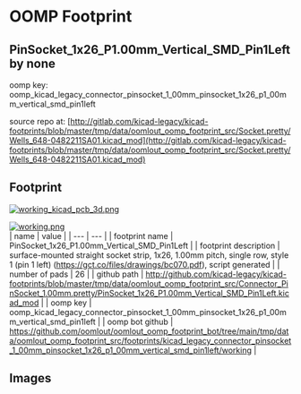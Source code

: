 # OOMP Footprint  
## PinSocket_1x26_P1.00mm_Vertical_SMD_Pin1Left  by none  
  
oomp key: oomp_kicad_legacy_connector_pinsocket_1_00mm_pinsocket_1x26_p1_00mm_vertical_smd_pin1left  
  
source repo at: [http://gitlab.com/kicad-legacy/kicad-footprints/blob/master/tmp/data/oomlout_oomp_footprint_src/Socket.pretty/Wells_648-0482211SA01.kicad_mod](http://gitlab.com/kicad-legacy/kicad-footprints/blob/master/tmp/data/oomlout_oomp_footprint_src/Socket.pretty/Wells_648-0482211SA01.kicad_mod)  
## Footprint  
  
[![working_kicad_pcb_3d.png](working_kicad_pcb_3d_600.png)](working_kicad_pcb_3d.png)  
  
[![working.png](working_600.png)](working.png)  
| name | value | 
| --- | --- | 
| footprint name | PinSocket_1x26_P1.00mm_Vertical_SMD_Pin1Left | 
| footprint description | surface-mounted straight socket strip, 1x26, 1.00mm pitch, single row, style 1 (pin 1 left) (https://gct.co/files/drawings/bc070.pdf), script generated | 
| number of pads | 26 | 
| github path | http://github.com/kicad-legacy/kicad-footprints/blob/master/tmp/data/oomlout_oomp_footprint_src/Connector_PinSocket_1.00mm.pretty/PinSocket_1x26_P1.00mm_Vertical_SMD_Pin1Left.kicad_mod | 
| oomp key | oomp_kicad_legacy_connector_pinsocket_1_00mm_pinsocket_1x26_p1_00mm_vertical_smd_pin1left | 
| oomp bot github | https://github.com/oomlout/oomlout_oomp_footprint_bot/tree/main/tmp/data/oomlout_oomp_footprint_src/footprints/kicad_legacy_connector_pinsocket_1_00mm_pinsocket_1x26_p1_00mm_vertical_smd_pin1left/working | 
## Images  
